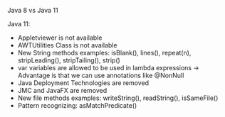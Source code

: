 Java 8 vs Java 11

Java 11:
- Appletviewer is not available
- AWTUtilities Class is not available
- New String methods examples:
    isBlank(),
    lines(),
    repeat(n),
    stripLeading(),
    stripTailing(),
    strip()
- var variables are allowed to be used in lambda
  expressions -> Advantage is that we can use annotations like @NonNull
- Java Deployment Technologies are removed
- JMC and JavaFX are removed
- New file methods examples:
    writeString(),
    readString(),
    isSameFile()
- Pattern recognizing:
    asMatchPredicate()